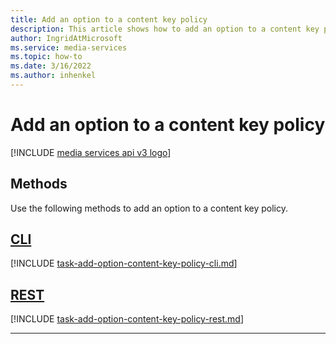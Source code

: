 ```yaml
---
title: Add an option to a content key policy
description: This article shows how to add an option to a content key policy.
author: IngridAtMicrosoft
ms.service: media-services
ms.topic: how-to
ms.date: 3/16/2022
ms.author: inhenkel
---
```


# Add an option to a content key policy

[!INCLUDE [media services api v3 logo](./includes/v3-hr.md)]

## Methods

Use the following methods to add an option to a content key policy.

## [CLI](#tab/cli/)

[!INCLUDE [task-add-option-content-key-policy-cli.md](includes/task-add-option-content-key-policy-cli.md)]

## [REST](#tab/rest/)

[!INCLUDE [task-add-option-content-key-policy-rest.md](includes/task-add-option-content-key-policy-rest.md)]

---
